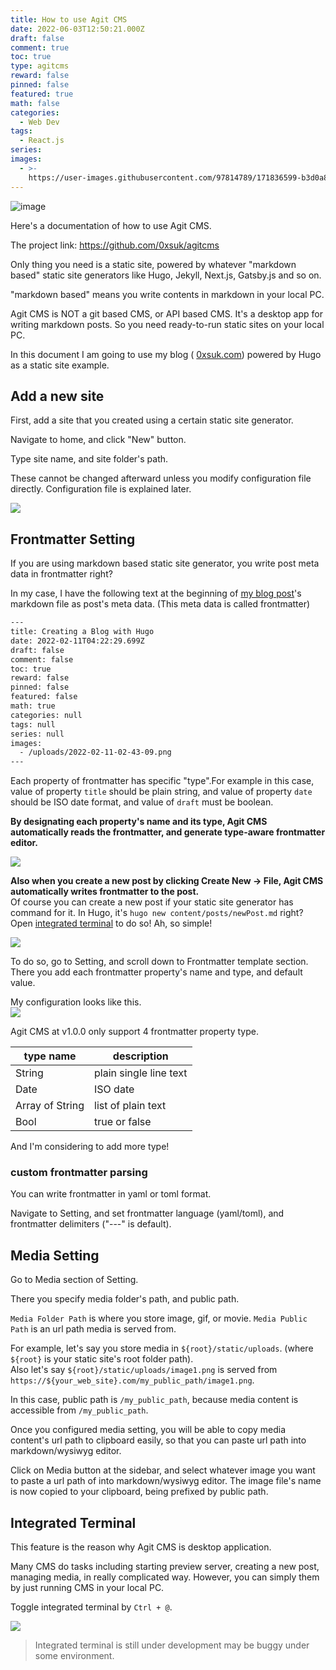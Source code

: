 ```yaml
---
title: How to use Agit CMS
date: 2022-06-03T12:50:21.000Z
draft: false
comment: true
toc: true
type: agitcms
reward: false
pinned: false
featured: true
math: false
categories:
  - Web Dev
tags:
  - React.js
series:
images:
  - >-
    https://user-images.githubusercontent.com/97814789/171836599-b3d0a87e-186b-4bb6-afa6-049fc9c5bd3b.png
---
```

![image](https://user-images.githubusercontent.com/97814789/171836599-b3d0a87e-186b-4bb6-afa6-049fc9c5bd3b.png)

Here's a documentation of how to use Agit CMS.

The project link: https://github.com/0xsuk/agitcms

Only thing you need is a static site, powered by whatever "markdown based" static site generators like Hugo, Jekyll, Next.js, Gatsby.js and so on.

"markdown based" means you write contents in markdown in your local PC.

Agit CMS is NOT a git based CMS, or API based CMS. It's a desktop app for writing markdown posts. So you need ready-to-run static sites on your local PC.

In this document I am going to use my blog ( [0xsuk.com](https://0xsuk.com)) powered by Hugo as a static site example.

## Add a new site

First, add a site that you created using a certain static site generator.

Navigate to home, and click "New" button.

Type site name, and site folder's path.

These cannot be changed afterward unless you modify configuration file directly. Configuration file is explained later.

![](/uploads/agitcms.png)

## Frontmatter Setting

If you are using markdown based static site generator, you write post meta data in frontmatter right?

In my case, I have the following text at the beginning of [my blog post](https://0xsuk.com/posts/2022-02-11-creating-a-blog-with-hugo/)'s markdown file as post's meta data. (This meta data is called frontmatter)

```txt
---
title: Creating a Blog with Hugo
date: 2022-02-11T04:22:29.699Z
draft: false
comment: false
toc: true
reward: false
pinned: false
featured: false
math: true
categories: null
tags: null
series: null
images:
  - /uploads/2022-02-11-02-43-09.png
---
```

Each property of frontmatter has specific "type".For example in this case, value of property `title` should be plain string, and value of property `date` should be ISO date format, and value of `draft` must be boolean.

**By designating each property's name and its type, Agit CMS automatically reads the frontmatter, and generate type-aware frontmatter editor.**

![](/uploads/frontmatter_agitcms.png)

**Also when you create a new post by clicking Create New -> File, Agit CMS automatically writes frontmatter to the post.**  
Of course you can create a new post if your static site generator has command for it. In Hugo, it's `hugo new content/posts/newPost.md` right? Open [integrated terminal](#integrated-terminal) to do so! Ah, so simple!

![](/uploads/createnew.png)

To do so, go to Setting, and scroll down to Frontmatter template section. There you add each frontmatter property's name and type, and default value.  

My configuration looks like this.  
![](/uploads/screenshot16.png)

Agit CMS at v1.0.0 only support 4 frontmatter property type.  

| type name | description |
| --- | --- |
| String | plain single line text |
| Date | ISO date |
| Array of String | list of plain text |
| Bool | true or false |

And I'm considering to add more type!

### custom frontmatter parsing
You can write frontmatter in yaml or toml format.  

Navigate to Setting, and set frontmatter language (yaml/toml), and frontmatter delimiters ("---" is default).  


## Media Setting
Go to Media section of Setting.  

There you specify media folder's path, and public path.  

`Media Folder Path` is where you store image, gif, or movie.
`Media Public Path` is an url path media is served from.  

For example, let's say you store media in `${root}/static/uploads`.  (where `${root}` is your static site's root folder path).  
Also let's say `${root}/static/uploads/image1.png` is served from `https://${your_web_site}.com/my_public_path/image1.png`.  

In this case, public path is `/my_public_path`, because media content is accessible from `/my_public_path`.

Once you configured media setting, you will be able to copy media content's url path to clipboard easily, so that you can paste url path into markdown/wysiwyg editor.

Click on Media button at the sidebar, and select whatever image you want to paste a url path of into markdown/wysiwyg editor. The image file's name is now copied to your clipboard, being prefixed by public path.  


## Integrated Terminal
This feature is the reason why Agit CMS is desktop application.  

Many CMS do tasks including starting preview server, creating a new post, managing media, in really complicated way. However, you can simply them by just running CMS in your local PC.  

Toggle integrated terminal by `Ctrl + @`.  

![](https://user-images.githubusercontent.com/97814789/171834291-29689bc3-dd43-4ecf-b2ee-31976b17eae3.png)

> Integrated terminal is still under development may be buggy under some environment.  


